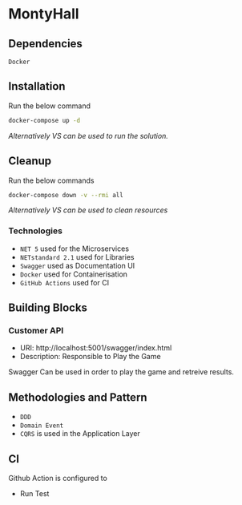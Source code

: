 # MontyHall

## Dependencies

`Docker`

## Installation
Run the below command
```sh
docker-compose up -d
```
*Alternatively VS can be used to run the solution.*
## Cleanup
Run the below commands
```sh
docker-compose down -v --rmi all
```
*Alternatively VS can be used to clean resources*

### Technologies
- `NET 5` used for the Microservices
- `NETstandard 2.1` used for Libraries
- `Swagger` used as Documentation UI
- `Docker` used for Containerisation
- `GitHub Actions` used for CI
 
 
## Building Blocks
 
### Customer API
- URI: http://localhost:5001/swagger/index.html
- Description: Responsible to Play the Game
 
Swagger Can be used in order to play the game and retreive results.
 

 ## Methodologies and Pattern
 - `DDD`
 - `Domain Event` 
 - `CQRS` is used in the Application Layer

 ## CI
 Github Action is configured to 
 - Run Test


